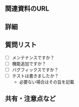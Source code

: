 ## 関連資料のURL
<!-- なければ貼る必要はなし -->

## 詳細



## 質問リスト

- [ ] メンテナンスですか？
- [ ] 機能追加ですか？
- [ ] バグフィックスですか？
- [ ] テストは書きましたか？
  - 必要ない場合はその旨を記載

## 共有・注意点など
